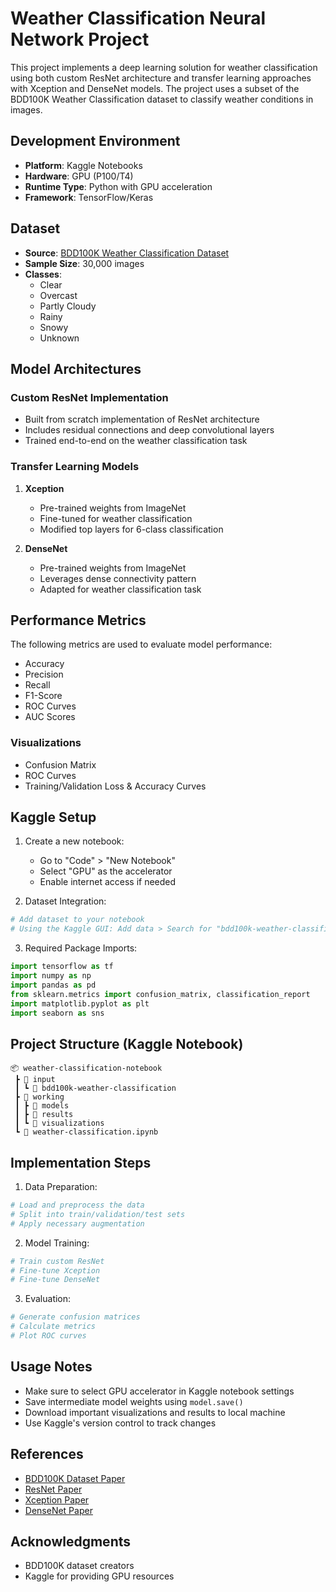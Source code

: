 # Weather Classification Neural Network Project

This project implements a deep learning solution for weather classification using both custom ResNet architecture and transfer learning approaches with Xception and DenseNet models. The project uses a subset of the BDD100K Weather Classification dataset to classify weather conditions in images.

## Development Environment

- **Platform**: Kaggle Notebooks
- **Hardware**: GPU (P100/T4)
- **Runtime Type**: Python with GPU acceleration
- **Framework**: TensorFlow/Keras

## Dataset

- **Source**: [BDD100K Weather Classification Dataset](https://www.kaggle.com/datasets/marquis03/bdd100k-weather-classification)
- **Sample Size**: 30,000 images
- **Classes**: 
  - Clear
  - Overcast
  - Partly Cloudy
  - Rainy
  - Snowy
  - Unknown

## Model Architectures

### Custom ResNet Implementation
- Built from scratch implementation of ResNet architecture
- Includes residual connections and deep convolutional layers
- Trained end-to-end on the weather classification task

### Transfer Learning Models
1. **Xception**
   - Pre-trained weights from ImageNet
   - Fine-tuned for weather classification
   - Modified top layers for 6-class classification

2. **DenseNet**
   - Pre-trained weights from ImageNet
   - Leverages dense connectivity pattern
   - Adapted for weather classification task

## Performance Metrics

The following metrics are used to evaluate model performance:

- Accuracy
- Precision
- Recall
- F1-Score
- ROC Curves
- AUC Scores

### Visualizations
- Confusion Matrix
- ROC Curves
- Training/Validation Loss & Accuracy Curves

## Kaggle Setup

1. Create a new notebook:
   - Go to "Code" > "New Notebook"
   - Select "GPU" as the accelerator
   - Enable internet access if needed

2. Dataset Integration:
```python
# Add dataset to your notebook
# Using the Kaggle GUI: Add data > Search for "bdd100k-weather-classification"
```

3. Required Package Imports:
```python
import tensorflow as tf
import numpy as np
import pandas as pd
from sklearn.metrics import confusion_matrix, classification_report
import matplotlib.pyplot as plt
import seaborn as sns
```

## Project Structure (Kaggle Notebook)

```
📦 weather-classification-notebook
 ┣ 📂 input
 ┃ ┗ 📂 bdd100k-weather-classification
 ┣ 📂 working
 ┃ ┣ 📂 models
 ┃ ┣ 📂 results
 ┃ ┗ 📂 visualizations
 ┗ 📜 weather-classification.ipynb
```

## Implementation Steps

1. Data Preparation:
```python
# Load and preprocess the data
# Split into train/validation/test sets
# Apply necessary augmentation
```

2. Model Training:
```python
# Train custom ResNet
# Fine-tune Xception
# Fine-tune DenseNet
```

3. Evaluation:
```python
# Generate confusion matrices
# Calculate metrics
# Plot ROC curves
```

## Usage Notes

- Make sure to select GPU accelerator in Kaggle notebook settings
- Save intermediate model weights using `model.save()`
- Download important visualizations and results to local machine
- Use Kaggle's version control to track changes

## References

- [BDD100K Dataset Paper](https://arxiv.org/abs/1805.04687)
- [ResNet Paper](https://arxiv.org/abs/1512.03385)
- [Xception Paper](https://arxiv.org/abs/1610.02357)
- [DenseNet Paper](https://arxiv.org/abs/1608.06993)

## Acknowledgments

- BDD100K dataset creators
- Kaggle for providing GPU resources
